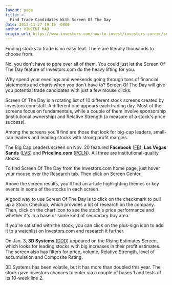 ```yaml
---
layout: page
title: >-
  Find Trade Candidates With Screen Of The Day
date: 2013-11-27 19:15 -0800
author: VINCENT MAO
origin_url: https://www.investors.com/how-to-invest/investors-corner/screen-of-the-day-helps-find-stocks/
---
```


Finding stocks to trade is no easy feat. There are literally thousands to choose from.

No, you don't have to pore over all of them. You could just let the Screen Of The Day feature of Investors.com do the heavy lifting for you.

Why spend your evenings and weekends going through tons of financial statements and charts when you don't have to? Screen Of The Day will give you potential trade candidates with just a few mouse clicks.

Screen Of The Day is a rotating list of 10 different stock screens created by Investors.com staff. A different one appears each trading day. Most of the screens focus on fundamentals, while a couple of them involve sponsorship (institutional ownership) and Relative Strength (a measure of a stock's price success).

Among the screens you'll find are those that look for big-cap leaders, small-cap leaders and leading stocks with strong profit margins.

The Big Cap Leaders screen on Nov. 20 featured **Facebook** ([FB](https://research.investors.com/quote.aspx?symbol=FB)), **Las Vegas Sands** ([LVS](https://research.investors.com/quote.aspx?symbol=LVS)) and **Priceline.com** ([PCLN](https://research.investors.com/quote.aspx?symbol=PCLN)). All three are institutional-quality stocks.

To find Screen Of The Day from the Investors.com home page, just hover your mouse over the Research tab. Then click on Screen Center.

Above the screen results, you'll find an article highlighting themes or key events in some of the stocks in each screen.

A good way to use Screen Of The Day is to click on the checkmark to pull up a Stock Checkup, which provides a lot of research on the company. Then, click on the chart icon to see the stock's price performance and whether it's in a base or some kind of secondary buy area.

If you're satisfied with the stock, you can click on the plus-sign icon to add it to a watchlist on Investors.com and research it further.

On Jan. 3, **3D Systems** ([DDD](https://research.investors.com/quote.aspx?symbol=DDD)) appeared on the Rising Estimates Screen, which looks for leading stocks with big increases in their profit estimates. The screen also has filters for price, volume, Relative Strength, level of accumulation and Composite Rating.

3D Systems has been volatile, but it has more than doubled this year. The stock gave investors chances to enter via a couple of bases 1 and tests of its 10-week line 2.
